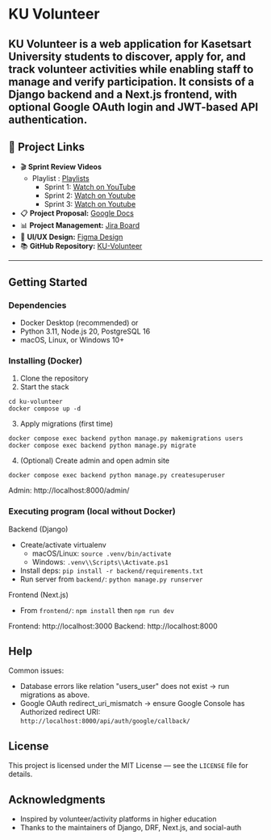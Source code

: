 # KU Volunteer
KU Volunteer is a web application for Kasetsart University students to discover, apply for, and track volunteer activities while enabling staff to manage and verify participation. It consists of a Django backend and a Next.js frontend, with optional Google OAuth login and JWT-based API authentication.
---

## 📌 Project Links
- 🎬 **Sprint Review Videos**
  - Playlist : [Playlists](https://youtube.com/playlist?list=PL-agTHiNrXJK620Vo5P6VZCPbh5BCq6Qu&si=EKEUJKmh41vWM9dX)
    - Sprint 1: [Watch on YouTube](https://www.youtube.com/watch?v=TEeooISUzhA)
    - Sprint 2: [Watch on Youtube](https://youtu.be/Qx_UI-_u6G8)
    - Sprint 3: [Watch on Youtube](https://www.youtube.com/watch?v=0Lb2iRNIzEw&list=PL-agTHiNrXJK620Vo5P6VZCPbh5BCq6Qu&index=3)
- 📋 **Project Proposal:** [Google Docs](https://docs.google.com/document/d/1dSgomn033W_DnCxLYvI9i7PCp6DdOQVSv9pmEwO-aZQ/edit?usp=sharing)
- 📊 **Project Management:** [Jira Board](https://ku-team-f030w3d7.atlassian.net/jira/software/projects/KV/boards/35/backlog)
- 🎨 **UI/UX Design:** [Figma Design](https://www.figma.com/design/xlDIr7uXlz8cMf5fttJkrg/KU-Volunteer?node-id=0-1&p=f&t=nzDc8F16H0CUbju9-0)
- 📚 **GitHub Repository:** [KU-Volunteer](https://github.com/natawipa/ku-volunteer)
---

## Getting Started

### Dependencies
- Docker Desktop (recommended) or
- Python 3.11, Node.js 20, PostgreSQL 16
- macOS, Linux, or Windows 10+

### Installing (Docker)
1. Clone the repository
2. Start the stack
```
cd ku-volunteer
docker compose up -d
```
3. Apply migrations (first time)
```
docker compose exec backend python manage.py makemigrations users
docker compose exec backend python manage.py migrate
```
4. (Optional) Create admin and open admin site
```
docker compose exec backend python manage.py createsuperuser
```
Admin: http://localhost:8000/admin/

### Executing program (local without Docker)

Backend (Django)
- Create/activate virtualenv
	- macOS/Linux: `source .venv/bin/activate`
	- Windows: `.venv\\Scripts\\Activate.ps1`
- Install deps: `pip install -r backend/requirements.txt`
- Run server from `backend/`: `python manage.py runserver`

Frontend (Next.js)
- From `frontend/`: `npm install` then `npm run dev`

Frontend: http://localhost:3000
Backend: http://localhost:8000

## Help

Common issues:
- Database errors like relation "users_user" does not exist → run migrations as above.
- Google OAuth redirect_uri_mismatch → ensure Google Console has Authorized redirect URI:
	`http://localhost:8000/api/auth/google/callback/`

## License

This project is licensed under the MIT License — see the `LICENSE` file for details.

## Acknowledgments

- Inspired by volunteer/activity platforms in higher education
- Thanks to the maintainers of Django, DRF, Next.js, and social-auth
